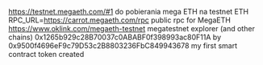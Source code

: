 https://testnet.megaeth.com/#1
do pobierania mega ETH na testnet ETH
RPC_URL=https://carrot.megaeth.com/rpc
public rpc for MegaETH
https://www.oklink.com/megaeth-testnet
megatestnet explorer (and other chains)
0x1265b929c28B70037c0ABABF0f398993ac80F11A by 0x9500f4696eF9c79D53c2B8803236FbC849943678
my first smart contract token created
